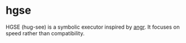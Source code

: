 # hgse

HGSE (hug-see) is a symbolic executor inspired by [angr](https://angr.io/). It focuses on speed rather than compatibility.
